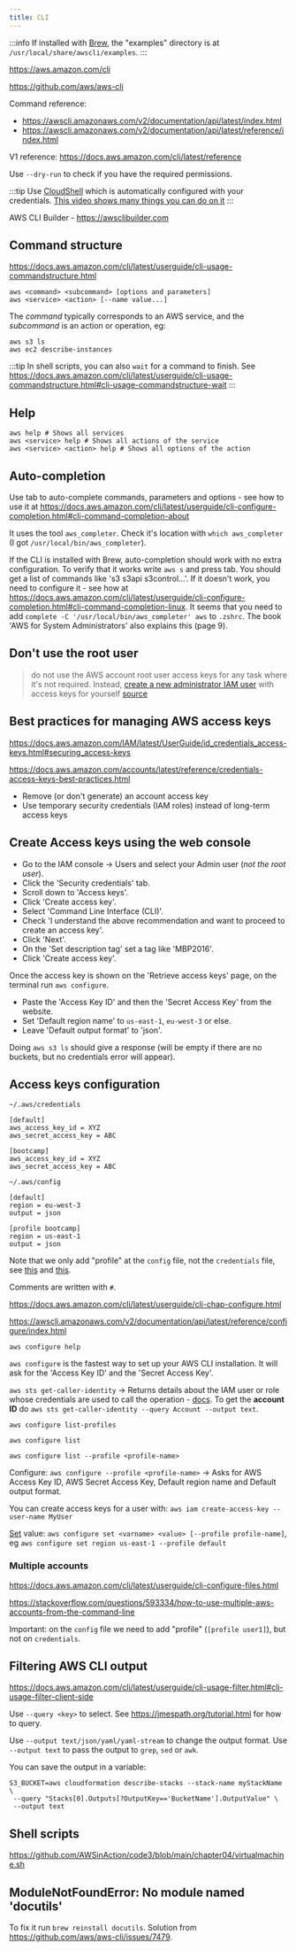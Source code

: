 ```yaml
---
title: CLI
---
```


:::info
If installed with [Brew](https://formulae.brew.sh/formula/awscli#default), the "examples" directory is at `/usr/local/share/awscli/examples`.
:::

https://aws.amazon.com/cli

https://github.com/aws/aws-cli

Command reference:

- https://awscli.amazonaws.com/v2/documentation/api/latest/index.html
- https://awscli.amazonaws.com/v2/documentation/api/latest/reference/index.html

V1 reference: https://docs.aws.amazon.com/cli/latest/reference

Use `--dry-run` to check if you have the required permissions.

:::tip
Use [CloudShell](https://aws.amazon.com/cloudshell/) which is automatically configured with your credentials.
[This video shows many things you can do on it](https://www.youtube.com/watch?v=fz4rbjRaiQM)
:::

AWS CLI Builder - https://awsclibuilder.com

## Command structure

https://docs.aws.amazon.com/cli/latest/userguide/cli-usage-commandstructure.html

```
aws <command> <subcommand> [options and parameters]
aws <service> <action> [--name value...]
```

The _command_ typically corresponds to an AWS service, and the _subcommand_ is an action or operation, eg:

```shell
aws s3 ls
aws ec2 describe-instances
```

:::tip
In shell scripts, you can also `wait` for a command to finish. See https://docs.aws.amazon.com/cli/latest/userguide/cli-usage-commandstructure.html#cli-usage-commandstructure-wait
:::

## Help

```
aws help # Shows all services
aws <service> help # Shows all actions of the service
aws <service> <action> help # Shows all options of the action
```

## Auto-completion

Use tab to auto-complete commands, parameters and options - see how to use it at https://docs.aws.amazon.com/cli/latest/userguide/cli-configure-completion.html#cli-command-completion-about

It uses the tool `aws_completer`. Check it's location with `which aws_completer` (I got `/usr/local/bin/aws_completer`).

If the CLI is installed with Brew, auto-completion should work with no extra configuration. To verify that it works write `aws s` and press tab. You should get a list of commands like 's3 s3api s3control...'. If it doesn't work, you need to configure it - see how at https://docs.aws.amazon.com/cli/latest/userguide/cli-configure-completion.html#cli-command-completion-linux. It seems that you need to add `complete -C '/usr/local/bin/aws_completer' aws` to `.zshrc`. The book 'AWS for System Administrators' also explains this (page 9).

## Don't use the root user

> do not use the AWS account root user access keys for any task where it's not required. Instead, [create a new administrator IAM user](https://docs.aws.amazon.com/IAM/latest/UserGuide/getting-started_create-admin-group.html) with access keys for yourself [source](https://docs.aws.amazon.com/cli/latest/userguide/cli-configure-quickstart.html)

## Best practices for managing AWS access keys

https://docs.aws.amazon.com/IAM/latest/UserGuide/id_credentials_access-keys.html#securing_access-keys

https://docs.aws.amazon.com/accounts/latest/reference/credentials-access-keys-best-practices.html

- Remove (or don't generate) an account access key
- Use temporary security credentials (IAM roles) instead of long-term access keys

## Create Access keys using the web console

- Go to the IAM console → Users and select your Admin user (_not the root user_).
- Click the 'Security credentials' tab.
- Scroll down to 'Access keys'.
- Click 'Create access key'.
- Select 'Command Line Interface (CLI)'.
- Check 'I understand the above recommendation and want to proceed to create an access key'.
- Click 'Next'.
- On the 'Set description tag' set a tag like 'MBP2016'.
- Click 'Create access key'.

Once the access key is shown on the 'Retrieve access keys' page, on the terminal run `aws configure`.

- Paste the 'Access Key ID' and then the 'Secret Access Key' from the website.
- Set 'Default region name' to `us-east-1`, `eu-west-3` or else.
- Leave 'Default output format' to 'json'.

Doing `aws s3 ls` should give a response (will be empty if there are no buckets, but no credentials error will appear).

## Access keys configuration

`~/.aws/credentials`

```
[default]
aws_access_key_id = XYZ
aws_secret_access_key = ABC

[bootcamp]
aws_access_key_id = XYZ
aws_secret_access_key = ABC
```

`~/.aws/config`

```
[default]
region = eu-west-3
output = json

[profile bootcamp]
region = us-east-1
output = json
```

Note that we only add "profile" at the `config` file, not the `credentials` file, see [this](https://stackoverflow.com/questions/593334/how-to-use-multiple-aws-accounts-from-the-command-line) and [this](https://dev.to/hmintoh/how-to-use-multiple-aws-accounts-with-the-aws-cli-3lge).

Comments are written with `#`.

https://docs.aws.amazon.com/cli/latest/userguide/cli-chap-configure.html

https://awscli.amazonaws.com/v2/documentation/api/latest/reference/configure/index.html

`aws configure help`

`aws configure` is the fastest way to set up your AWS CLI installation. It will ask for the 'Access Key ID' and the 'Secret Access Key'.

`aws sts get-caller-identity` → Returns details about the IAM user or role whose credentials are used to call the operation - [docs](https://awscli.amazonaws.com/v2/documentation/api/latest/reference/sts/get-caller-identity.html). To get the **account ID** do `aws sts get-caller-identity --query Account --output text`.

`aws configure list-profiles`

`aws configure list`

`aws configure list --profile <profile-name>`

Configure: `aws configure --profile <profile-name>` → Asks for AWS Access Key ID, AWS Secret Access Key, Default region name and Default output format.

You can create access keys for a user with: `aws iam create-access-key --user-name MyUser`

[Set](https://awscli.amazonaws.com/v2/documentation/api/latest/reference/configure/set.html) value: `aws configure set <varname> <value> [--profile profile-name]`, eg `aws configure set region us-east-1 --profile default`

### Multiple accounts

https://docs.aws.amazon.com/cli/latest/userguide/cli-configure-files.html

https://stackoverflow.com/questions/593334/how-to-use-multiple-aws-accounts-from-the-command-line

Important: on the `config` file we need to add "profile" (`[profile user1]`), but not on `credentials`.

## Filtering AWS CLI output

https://docs.aws.amazon.com/cli/latest/userguide/cli-usage-filter.html#cli-usage-filter-client-side

Use `--query <key>` to select. See https://jmespath.org/tutorial.html for how to query.

Use `--output text/json/yaml/yaml-stream` to change the output format.
Use `--output text` to pass the output to `grep`, `sed` or `awk`.

You can save the output in a variable:

```shell
S3_BUCKET=aws cloudformation describe-stacks --stack-name myStackName \
 --query "Stacks[0].Outputs[?OutputKey=='BucketName'].OutputValue" \
 --output text
```

## Shell scripts

https://github.com/AWSinAction/code3/blob/main/chapter04/virtualmachine.sh

## ModuleNotFoundError: No module named 'docutils'

To fix it run `brew reinstall docutils`. Solution from https://github.com/aws/aws-cli/issues/7479.
